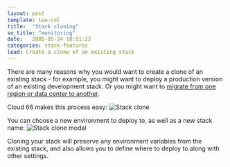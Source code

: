 ```yaml
---
layout: post
template: two-col
title:  "Stack cloning"
so_title: "monitoring"
date:   2085-05-24 10:51:22
categories: stack-features
lead: Create a clone of an existing stack
---
```


There are many reasons why you would want to create a clone of an existing stack - for example, you might want to deploy a production version of an existing development stack. Or you might want to [migrate from one region or data center to another](/how-to/migrate-across-dc.html).

Cloud 66 makes this process easy:
![Stack clone](http://cdn.cloud66.com.s3.amazonaws.com/images/help/stack_clone.png)

You can choose a new environment to deploy to, as well as a new stack name:
![Stack clone modal](http://cdn.cloud66.com.s3.amazonaws.com/images/help/stack_clone_modal.png)

Cloning your stack will preserve any environment variables from the existing stack, and also allows you to define where to deploy to along with other settings.